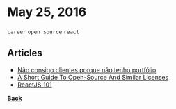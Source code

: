 # May 25, 2016

`career` `open source` `react`

## Articles

- [Não consigo clientes porque não tenho portfólio](//leandrooriente.com/nao-tenho-portfolio-porque-nao-tenho-clientes/)
- [A Short Guide To Open-Source And Similar Licenses](//www.smashingmagazine.com/2010/03/a-short-guide-to-open-source-and-similar-licenses/)
- [ReactJS 101](//tableless.com.br/reactjs-101/)


[__Back__](../README.md#may)
